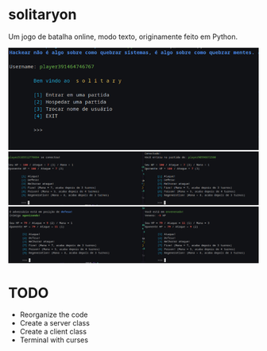 # solitaryon

Um jogo de batalha online, modo texto, originamente feito em Python.

<img src="readme/menu.png">

<img src="readme/game.png">

<img src="readme/game2.png">

# TODO

- Reorganize the code
- Create a server class
- Create a client class
- Terminal with curses
